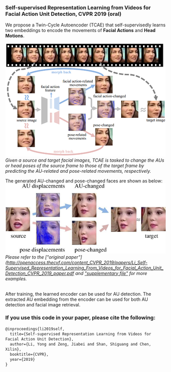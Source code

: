 ### Self-supervised Representation Learning from Videos for Facial Action Unit Detection, CVPR 2019 (oral)

We propose a Twin-Cycle Autoencoder (TCAE) that self-supervisedly learns two embeddings to encode the movements of **Facial Actions** and **Head Motions**.

![](img/TCAE_framework.jpg)
*Given a source and target facial images, TCAE is tasked to change the AUs or head poses of the source frame to those of the target frame by predicting the AU-related and pose-related movements, respectively.*

The generated AU-changed and pose-changed faces are shown as below:
![](img/2-cropped.jpg)
*Please refer to the ["original paper"](http://openaccess.thecvf.com/content_CVPR_2019/papers/Li_Self-Supervised_Representation_Learning_From_Videos_for_Facial_Action_Unit_Detection_CVPR_2019_paper.pdf and ["supplementary file"](http://openaccess.thecvf.com/content_CVPR_2019/supplemental/Li_Self-Supervised_Representation_Learning_CVPR_2019_supplemental.pdf) for more examples.*


<br />After training, the learned encoder can be used for AU detection. The extracted AU embedding from the encoder can be used for both AU detection and facial image retrieval.

### If you use this code in your paper, please cite the following:
```
@inproceedings{li2019self,
  title={Self-supervised Representation Learning from Videos for Facial Action Unit Detection},
  author={Li, Yong and Zeng, Jiabei and Shan, Shiguang and Chen, Xilin},
  booktitle={CVPR},
  year={2019}
}
```

